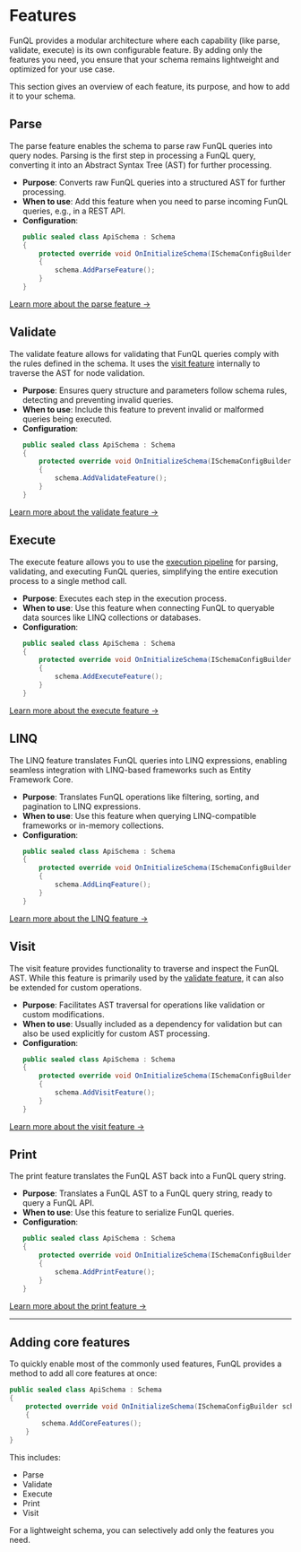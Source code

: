 ﻿# Features

FunQL provides a modular architecture where each capability (like parse, validate, execute) is its own configurable
feature. By adding only the features you need, you ensure that your schema remains lightweight and optimized for your
use case.

This section gives an overview of each feature, its purpose, and how to add it to your schema.

## Parse

The parse feature enables the schema to parse raw FunQL queries into query nodes. Parsing is the first step in
processing a FunQL query, converting it into an Abstract Syntax Tree (AST) for further processing.

- **Purpose**: Converts raw FunQL queries into a structured AST for further processing.
- **When to use**: Add this feature when you need to parse incoming FunQL queries, e.g., in a REST API.
- **Configuration**:
    ```csharp
    public sealed class ApiSchema : Schema
    {
        protected override void OnInitializeSchema(ISchemaConfigBuilder schema)
        {
            schema.AddParseFeature();
        }
    }
    ```

[Learn more about the parse feature →](parse.md)

## Validate

The validate feature allows for validating that FunQL queries comply with the rules defined in the schema. It uses the 
[visit feature](#visit) internally to traverse the AST for node validation.

- **Purpose**: Ensures query structure and parameters follow schema rules, detecting and preventing invalid queries.
- **When to use**: Include this feature to prevent invalid or malformed queries being executed.
- **Configuration**:
    ```csharp
    public sealed class ApiSchema : Schema
    {
        protected override void OnInitializeSchema(ISchemaConfigBuilder schema)
        {
            schema.AddValidateFeature();
        }
    }
    ```
  
[Learn more about the validate feature →](validate.md)

## Execute

The execute feature allows you to use the [execution pipeline](../../executing-queries/pipeline.md) for parsing,
validating, and executing FunQL queries, simplifying the entire execution process to a single method call.

- **Purpose**: Executes each step in the execution process.
- **When to use**: Use this feature when connecting FunQL to queryable data sources like LINQ collections or databases.
- **Configuration**:
    ```csharp
    public sealed class ApiSchema : Schema
    {
        protected override void OnInitializeSchema(ISchemaConfigBuilder schema)
        {
            schema.AddExecuteFeature();
        }
    }
    ```

[Learn more about the execute feature →](execute.md)

## LINQ

The LINQ feature translates FunQL queries into LINQ expressions, enabling seamless integration with LINQ-based 
frameworks such as Entity Framework Core.

- **Purpose**: Translates FunQL operations like filtering, sorting, and pagination to LINQ expressions.
- **When to use**: Use this feature when querying LINQ-compatible frameworks or in-memory collections.
- **Configuration**:
    ```csharp
    public sealed class ApiSchema : Schema
    {
        protected override void OnInitializeSchema(ISchemaConfigBuilder schema)
        {
            schema.AddLinqFeature();
        }
    }
    ```

[Learn more about the LINQ feature →](linq.md)

## Visit

The visit feature provides functionality to traverse and inspect the FunQL AST. While this feature is primarily used by 
the [validate feature](#validate), it can also be extended for custom operations.

- **Purpose**: Facilitates AST traversal for operations like validation or custom modifications.
- **When to use**: Usually included as a dependency for validation but can also be used explicitly for custom AST 
  processing.
- **Configuration**:
    ```csharp
    public sealed class ApiSchema : Schema
    {
        protected override void OnInitializeSchema(ISchemaConfigBuilder schema)
        {
            schema.AddVisitFeature();
        }
    }
    ```

[Learn more about the visit feature →](visit.md)

## Print

The print feature translates the FunQL AST back into a FunQL query string.

- **Purpose**: Translates a FunQL AST to a FunQL query string, ready to query a FunQL API.
- **When to use**: Use this feature to serialize FunQL queries.
- **Configuration**:
    ```csharp
    public sealed class ApiSchema : Schema
    {
        protected override void OnInitializeSchema(ISchemaConfigBuilder schema)
        {
            schema.AddPrintFeature();
        }
    }
    ```

[Learn more about the print feature →](print.md)

---

## Adding core features

To quickly enable most of the commonly used features, FunQL provides a method to add all core features at once:

```csharp
public sealed class ApiSchema : Schema
{
    protected override void OnInitializeSchema(ISchemaConfigBuilder schema)
    {
        schema.AddCoreFeatures();
    }
}
```

This includes:

- Parse
- Validate
- Execute
- Print
- Visit

For a lightweight schema, you can selectively add only the features you need.